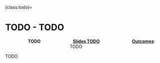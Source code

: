 (class:todo)=
# TODO - TODO

<p style="text-align: center;">
    <object hspace="50">
        <b>TODO</b>
    </object>
    <object hspace="50">
        <a href="../slides/index.html"><b>Slides TODO</b></a>
    </object>
    <object hspace="50">
        <a class="reference internal" href="../syllabus.html#course-outcomes"><span class="std std-ref"><strong>Outcomes</strong></span></a>: TODO
    </object>
</p>

TODO
